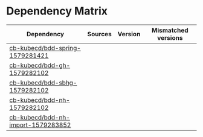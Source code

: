 # Dependency Matrix

Dependency | Sources | Version | Mismatched versions
---------- | ------- | ------- | -------------------
[cb-kubecd/bdd-spring-1579281421](https://github.com/cb-kubecd/bdd-spring-1579281421.git) |  | []() | 
[cb-kubecd/bdd-gh-1579282102](https://github.com/cb-kubecd/bdd-gh-1579282102.git) |  | []() | 
[cb-kubecd/bdd-sbhg-1579282102](https://github.com/cb-kubecd/bdd-sbhg-1579282102.git) |  | []() | 
[cb-kubecd/bdd-nh-1579282102](https://github.com/cb-kubecd/bdd-nh-1579282102.git) |  | []() | 
[cb-kubecd/bdd-nh-import-1579283852](https://github.com/cb-kubecd/bdd-nh-import-1579283852.git) |  | []() | 
